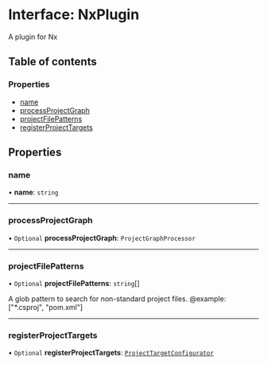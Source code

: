 # Interface: NxPlugin

A plugin for Nx

## Table of contents

### Properties

- [name](../../devkit/documents/NxPlugin#name)
- [processProjectGraph](../../devkit/documents/NxPlugin#processprojectgraph)
- [projectFilePatterns](../../devkit/documents/NxPlugin#projectfilepatterns)
- [registerProjectTargets](../../devkit/documents/NxPlugin#registerprojecttargets)

## Properties

### name

• **name**: `string`

---

### processProjectGraph

• `Optional` **processProjectGraph**: `ProjectGraphProcessor`

---

### projectFilePatterns

• `Optional` **projectFilePatterns**: `string`[]

A glob pattern to search for non-standard project files.
@example: ["*.csproj", "pom.xml"]

---

### registerProjectTargets

• `Optional` **registerProjectTargets**: [`ProjectTargetConfigurator`](../../devkit/documents/ProjectTargetConfigurator)
